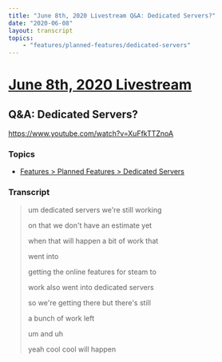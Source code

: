 ```yaml
---
title: "June 8th, 2020 Livestream Q&A: Dedicated Servers?"
date: "2020-06-08"
layout: transcript
topics:
    - "features/planned-features/dedicated-servers"
---
```

# [June 8th, 2020 Livestream](../2020-06-08.md)
## Q&A: Dedicated Servers?
https://www.youtube.com/watch?v=XuFfkTTZnoA

### Topics
* [Features > Planned Features > Dedicated Servers](../topics/features/planned-features/dedicated-servers.md)

### Transcript

> um dedicated servers we're still working
> 
> on that we don't have an estimate yet
> 
> when that will happen a bit of work that
> 
> went into
> 
> getting the online features for steam to
> 
> work also went into dedicated servers
> 
> so we're getting there but there's still
> 
> a bunch of work left
> 
> um and uh
> 
> yeah cool cool will happen
> 
